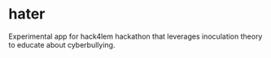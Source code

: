 # hater
Experimental app for hack4lem hackathon that leverages inoculation theory to educate about cyberbullying.
